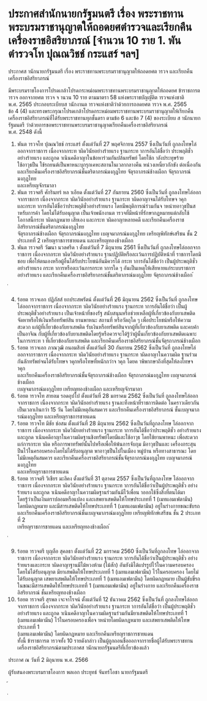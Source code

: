 
# ประกาศสำนักนายกรัฐมนตรี เรื่อง พระราชทานพระบรมราชานุญาตให้ถอดยศตำรวจและเรียกคืนเครื่องราชอิสริยาภรณ์ [จำนวน 10 ราย 1. พันตำรวจโท ปุณณวิชช์ กระแสร์ ฯลฯ]
      
      

      
      

ประกาศส านักนายกรัฐมนตรี 
เรื่อง  พระราชทานพระบรมราชานุญาตให้ถอดยศต ารวจ 
และเรียกคืนเครื่องราชอิสริยาภรณ์ 
 
 
มีพระบรมราชโองการโปรดเกล้าโปรดกระหม่อมพระราชทานพระบรมราชานุญาตให้ถอดยศ
ข้าราชการต ารวจ  ออกจากยศต ารวจ  จ านวน  10  ราย  ตามมาตรา  58  แห่งพระราชบัญญัติต ารวจแห่งชาติ   
พ.ศ.  2565  ประกอบระเบียบส านักงานต ารวจแห่งชาติว่าด้วยการถอดยศต ารวจ  พ.ศ.  2565   
ข้อ  4  (4)  และทรงพระกรุณาโปรดเกล้าโปรดกระหม่อมพระราชทานพระบรมราชานุญาตให้เรียกคืน 
เครื่องราชอิสริยาภรณ์ที่ได้รับพระราชทานทุกชั้นตรา  ตามข้อ  6  และข้อ  7  (4)  ของระเบียบ 
ส านักนายกรัฐมนตรี  ว่าด้วยการขอพระราชทานพระบรมราชานุญาตเรียกคืนเครื่องราชอิสริยาภรณ์   
พ.ศ.  2548  ดังนี้ 
1. พันต ารวจโท ปุณณวิชช์  กระแสร์  ตั้งแต่วันที่  27  พฤศจิกายน  2557  ซึ่งเป็นวันที่ 
ถูกลงโทษไล่ออกจากราชการ  เนื่องจากกระท าผิดวินัยอย่างร้ายแรง  ฐานกระท าการอันได้ชื่อว่า 
ประพฤติชั่วอย่างร้ายแรง  และถูกด าเนินคดีอาญาในข้อหาร่วมกันปล้นทรัพย์  โดยใช้ก าลังประทุษร้าย   
ใช้อาวุธปืน  ใช้รถยนต์เป็นพาหนะบุกรุกเคหะสถานในเวลากลางคืน  หน่วงเหนี่ยวกักขัง  ต่อเนื่องกัน   
และเรียกคืนเครื่องราชอิสริยาภรณ์ชั้นตริตาภรณ์มงกุฎไทย  จัตุรถาภรณ์ช้างเผือก  จัตุรถาภรณ์มงกุฎไทย   
และเหรียญจักรมาลา 
2. พันต ารวจตรี ศักรินทร์  หล าเอียด  ตั้งแต่วันที่  27  กันยายน  2560  ซึ่งเป็นวันที่ 
ถูกลงโทษไล่ออกจากราชการ  เนื่องจากกระท าผิดวินัยอย่างร้ายแรง  ฐานกระท าผิดอาญาจนได้รับโทษจ าคุก   
และกระท าการอันได้ชื่อว่าประพฤติชั่วอย่างร้ายแรง  โดยมีพฤติการณ์ร่วมกันจ าหน่ายอาวุธปืนส าหรับการค้า 
โดยไม่ได้รับอนุญาต  เป็นเจ้าพนักงานต ารวจที่มีหน้าที่รักษากฎหมายแต่กลับใช้โอกาสนี้กระท าผิดกฎหมาย 
เสียเอง  และกระท าผิดอาญาหลายคดี  และเรียกคืนเครื่องราชอิสริยาภรณ์ชั้นตริตาภรณ์มงกุฎไทย   
จัตุรถาภรณ์ช้างเผือก  จัตุรถาภรณ์มงกุฎไทย  เบญจมาภรณ์มงกุฎไทย  เหรียญพิทักษ์เสรีชน  ชั้น  2   
ประเภทที่  2  เหรียญราชการชายแดน  และเหรียญทองช้างเผือก 
3. พันต ารวจตรี วัฒนา  นวลศรีด า  ตั้งแต่วันที่  7  มิถุนายน  2561  ซึ่งเป็นวันที่ 
ถูกลงโทษไล่ออกจากราชการ  เนื่องจากกระท าผิดวินัยอย่างร้ายแรง  ฐานปฏิบัติหรือละเว้นการปฏิบัติหน้าที่ 
ราชการโดยมิชอบ  เพื่อให้ตนเองหรือผู้อื่นได้รับประโยชน์อันมิควรได้  กระท าการอันได้ชื่อว่า 
เป็นผู้ประพฤติชั่วอย่างร้ายแรง  กระท าการหรือละเว้นการกระท าการใด ๆ  อันเป็นเหตุให้เสียหายแก่ระบบราชการ 
อย่างร้ายแรง  และเรียกคืนเครื่องราชอิสริยาภรณ์ชั้นตริตาภรณ์มงกุฎไทย  จัตุรถาภรณ์ช้างเผือก 
้
 
่
 

4. ร้อยต ารวจเอก ปฏิภัสส์  ยกประสพรัตน์  ตั้งแต่วันที่  26  มิถุนายน  2562  ซึ่งเป็นวันที่ 
ถูกลงโทษไล่ออกจากราชการ  เนื่องจากกระท าผิดวินัยอย่างร้ายแรง  ฐานกระท าการอันได้ชื่อว่า 
เป็นผู้ประพฤติชั่วอย่างร้ายแรง  เป็นเจ้าหน้าที่ของรัฐ  สนับสนุนหรือช่วยเหลือผู้ที่เกี่ยวข้องกับยาเสพติด   
จัดหาหรือให้เงินหรือทรัพย์สิน  ยานพาหนะ  สถานที่  หรือวัตถุใด ๆ  เพื่อประโยชน์หรือให้ความสะดวก 
แก่ผู้ที่เกี่ยวข้องกับยาเสพติด  รับเงินหรือทรัพย์สินจากผู้ที่เกี่ยวข้องกับยาเสพติด  และคบค้าเป็นอาจิณ 
กับผู้ที่เกี่ยวข้องกับยาเสพติดโดยรู้หรือควรจะได้รู้ว่าผู้นั้นเกี่ยวข้องกับยาเสพติดเฉพาะในการกระท า 
ที่เกี่ยวข้องกับยาเสพติด  และเรียกคืนเครื่องราชอิสริยาภรณ์ชั้นจัตุรถาภรณ์ช้างเผือก 
5. ร้อยต ารวจเอก ภาณวุฒิ  ถนอมสิงห์  ตั้งแต่วันที่  30  กันยายน  2562  ซึ่งเป็นวันที่ 
ถูกลงโทษไล่ออกจากราชการ  เนื่องจากกระท าผิดวินัยอย่างร้ายแรง  ฐานกระท าผิดอาญาในความผิด 
ฐานร่วมกันลักทรัพย์จนได้รับโทษจ าคุกหรือโทษที่หนักกว่าจ าคุก  โดยค าพิพากษาถึงที่สุดให้ลงโทษจ าคุก   
และเรียกคืนเครื่องราชอิสริยาภรณ์ชั้นจัตุรถาภรณ์ช้างเผือก  จัตุรถาภรณ์มงกุฎไทย  เบญจมาภรณ์ช้างเผือก   
เบญจมาภรณ์มงกุฎไทย  เหรียญทองช้างเผือก  และเหรียญจักรมาลา 
6. ร้อยต ารวจโท สายลม  รอดอุปโป  ตั้งแต่วันที่  28  มกราคม  2562  ซึ่งเป็นวันที่ 
ถูกลงโทษไล่ออกจากราชการ  เนื่องจากกระท าผิดวินัยอย่างร้ายแรง  ฐานละทิ้งหน้าที่ราชการติดต่อ 
ในคราวเดียวกันเป็นเวลาเกินกว่า  15  วัน  โดยไม่มีเหตุอันสมควร  และเรียกคืนเครื่องราชอิสริยาภรณ์ 
ชั้นเบญจมาภรณ์มงกุฎไทย  และเหรียญราชการชายแดน 
7. ร้อยต ารวจโท มีชัย  ช่อสม  ตั้งแต่วันที่  28  มิถุนายน  2562  ซึ่งเป็นวันที่ถูกลงโทษ 
ไล่ออกจากราชการ  เนื่องจากกระท าผิดวินัยอย่างร้ายแรง  ฐานกระท าการอันได้ชื่อว่าประพฤติชั่ว 
อย่างร้ายแรง  และถูกด าเนินคดีอาญาในความผิดฐานชิงทรัพย์โดยมีและใช้อาวุธ  โดยใช้ยานพาหนะ 
เพื่อสะดวกแก่การกระท าผิด  หรือการพาทรัพย์นั้นไปหรือเพื่อให้พ้นการจับกุม  มีอาวุธปืนและ 
เครื่องกระสุนปืนไว้ในครอบครองโดยไม่ได้รับอนุญาต  พาอาวุธปืนไปในเมือง  หมู่บ้าน  หรือทางสาธารณะ 
โดยไม่มีเหตุอันสมควร  และเรียกคืนเครื่องราชอิสริยาภรณ์ชั้นจัตุรถาภรณ์มงกุฎไทย  เบญจมาภรณ์มงกุฎไทย   
และเหรียญราชการชายแดน 
8. ร้อยต ารวจตรี วิเชียร  มะลิคง  ตั้งแต่วันที่  31  ตุลาคม  2557  ซึ่งเป็นวันที่ถูกลงโทษ 
ไล่ออกจากราชการ  เนื่องจากกระท าผิดวินัยอย่างร้ายแรง  ฐานกระท าการอันได้ชื่อว่าเป็นผู้ประพฤติชั่ว 
อย่างร้ายแรง  และถูกด าเนินคดีอาญาในความผิดฐานร่วมกันมีไว้เพื่อน าออกใช้ซึ่งสิ่งที่ตนได้มา   
โดยรู้ว่าเป็นเงินตราปลอมหรือแปลง  และเสพยาเสพติดให้โทษประเภทที่  1  (เมทแอมเฟตามีน)   
โดยผิดกฎหมาย  และมีสารเสพติดให้โทษประเภทที่  1  (เมทแอมเฟตามีน)  อยู่ในร่างกายขณะขับรถ   
และเรียกคืนเครื่องราชอิสริยาภรณ์ชั้นเบญจมาภรณ์มงกุฎไทย  เหรียญพิทักษ์เสรีชน  ชั้น  2  ประเภทที่  2   
เหรียญราชการชายแดน  และเหรียญทองช้างเผือก 
้
 
่
 

9. ร้อยต ารวจตรี บุญลือ  สุคลธา  ตั้งแต่วันที่  22  มกราคม  2560  ซึ่งเป็นวันที่ถูกลงโทษ 
ไล่ออกจากราชการ  เนื่องจากกระท าผิดวินัยอย่างร้ายแรง  ฐานกระท าการอันได้ชื่อว่าเป็นผู้ประพฤติชั่ว 
อย่างร้ายแรงและกระท าผิดอาญาฐานมีไม้หวงห้าม  (ไม้สัก)  อันยังมิได้แปรรูปไว้ในความครอบครอง 
โดยไม่ได้รับอนุญาต  มียาเสพติดให้โทษประเภทที่  1  (เมทแอมเฟตามีน)  ไว้ในครอบครอง 
โดยไม่ได้รับอนุญาต  เสพยาเสพติดให้โทษประเภทที่  1  (เมทแอมเฟตามีน)  โดยผิดกฎหมาย  เป็นผู้ขับขี่รถ 
ในขณะมีสารเสพติดให้โทษประเภทที่  1  (เมทแอมเฟตามีน)  อยู่ในร่างกาย  และเรียกคืนเครื่องราชอิสริยาภรณ์ 
ชั้นเหรียญทองช้างเผือก 
10. ร้อยต ารวจตรี สุรพล  เจะจาโรจน์  ตั้งแต่วันที่  12  ธันวาคม  2562  ซึ่งเป็นวันที่ 
ถูกลงโทษไล่ออกจากราชการ  เนื่องจากกระท าผิดวินัยอย่างร้ายแรง  ฐานกระท าการอันได้ชื่อว่า 
เป็นผู้ประพฤติชั่วอย่างร้ายแรง  และถูกด าเนินคดีอาญาในความผิดฐานร่วมกันมียาเสพติดให้โทษประเภทที่  1   
(เมทแอมเฟตามีน)  ไว้ในครอบครองเพื่อจ าหน่ายโดยผิดกฎหมาย  และเสพยาเสพติดให้โทษประเภทที่  1   
(เมทแอมเฟตามีน)  โดยผิดกฎหมาย  และเรียกคืนเหรียญราชการชายแดน   
ทั้งนี้  ข้าราชการต ารวจทั้ง  10  รายดังกล่าว  เป็นผู้ถูกถอนชื่อออกจากรายชื่อผู้ได้รับพระราชทาน 
เครื่องราชอิสริยาภรณ์ตามประกาศส านักนายกรัฐมนตรีที่เกี่ยวข้องแล้ว 
 
ประกาศ  ณ  วันที่  2  มิถุนายน  พ.ศ.  2566 
 
ผู้รับสนองพระบรมราชโองการ 
พลเอก ประยุทธ์  จันทร์โอชา 
นายกรัฐมนตรี 
 
้
 
่
 